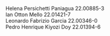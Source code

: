 Helena Persichetti Paniagua 22.00885-3
<br/>
Ian Otton Mello 22.01421-7
<br/>
Leonardo Fabrizio Garcia 22.00346-0
<br/>
Pedro Henrique Kiyozi Doy 22.01394-6
